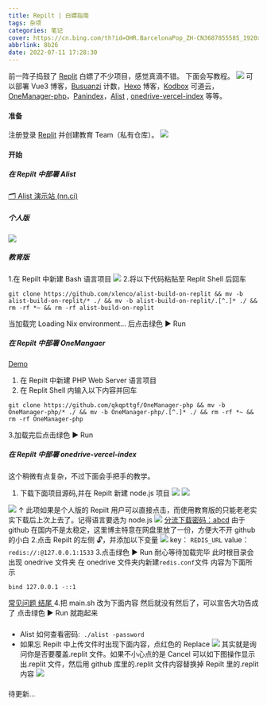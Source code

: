 ```yaml
---
title: Repilt | 白嫖指南
tags: 杂项
categories: 笔记
cover: https://cn.bing.com/th?id=OHR.BarcelonaPop_ZH-CN3687855585_1920x1080.jpg&rf=LaDigue_1920x1080.jpg
abbrlink: 8b26
date: 2022-07-11 17:28:30
---
```


前一阵子捣鼓了 [Replit](https://replit.com/)
白嫖了不少项目，感觉真滴不错。
下面会写教程。
![](https://ik.imagekit.io/nicexl/text/26604.webp#crop=0&crop=0&crop=1&crop=1&id=Aan9r&originHeight=1670&originWidth=1356&originalType=binary&ratio=1&rotation=0&showTitle=false&status=done&style=none&title=)
可以部署 Vue3 博客，[Busuanzi](http://busuanzi.ibruce.info/) 计数，[Hexo](https://hexo.io/) 博客，[Kodbox](https://kodcloud.com/) 可道云，[OneManager-php](https://github.com/qkqpttgf/OneManager-php)，[Panindex](https://libsgh.github.io/PanIndex)，[Alist](https://alist-doc.nn.ci/) , [onedrive-vercel-index](https://github.com/spencerwooo/onedrive-vercel-index) 等等。

#### 准备

注册登录 [Replit](https://replit.com/) 并创建教育 Team（私有仓库）。
![](https://ik.imagekit.io/nicexl/text/replit.com.jpeg?ik-sdk-version=javascript-1.4.3&updatedAt=1657535838371#crop=0&crop=0&crop=1&crop=1&id=Ey1jR&originHeight=340&originWidth=1234&originalType=binary&ratio=1&rotation=0&showTitle=false&status=done&style=none&title=)

#### 开始

##### 在 Repilt 中部署 Alist

[🗂️ Alist 演示站 (nn.ci)](https://alist.nn.ci/)

##### 个人版

[ ](https://repl.it/github/xlenco/alist-build-on-replit)![](https://repl.it/badge/github/xilej/alist-build-on-replit#crop=0&crop=0&crop=1&crop=1&id=rwaW9&originHeight=36&originWidth=130&originalType=binary&ratio=1&rotation=0&showTitle=false&status=done&style=none&title=)

##### 教育版

1.在 Repilt 中新建 Bash 语言项目
![](https://ik.imagekit.io/nicexl/text/343779.webp?ik-sdk-version=javascript-1.4.3&updatedAt=1657536161860#crop=0&crop=0&crop=1&crop=1&id=YPc5r&originHeight=728&originWidth=1367&originalType=binary&ratio=1&rotation=0&showTitle=false&status=done&style=none&title=) 2.将以下代码粘贴至 Replit Shell 后回车

```
git clone https://github.com/xlenco/alist-build-on-replit && mv -b alist-build-on-replit/* ./ && mv -b alist-build-on-replit/.[^.]* ./ && rm -rf *~ && rm -rf alist-build-on-replit
```

当加载完 Loading Nix environment... 后点击绿色 ▶ Run

##### 在 Repilt 中部署 OneMangaer

[Demo ](https://onemanager.qkqpttgf.repl.co/)

1. 在 Repilt 中新建 PHP Web Server 语言项目
2. 在 Replit Shell 内输入以下内容并回车

`git clone https://github.com/qkqpttgf/OneManager-php && mv -b OneManager-php/* ./ && mv -b OneManager-php/.[^.]* ./ && rm -rf *~ && rm -rf OneManager-php`

3.加载完后点击绿色 ▶ Run

##### 在 Repilt 中部署 onedrive-vercel-index

这个稍微有点复杂，不过下面会手把手的教学。

1. 下载下面项目源码,并在 Repilt 新建 node.js 项目
   ![](https://i.imgtg.com/2022/07/14/eEeAa.jpg#crop=0&crop=0&crop=1&crop=1&id=Osyxf&originHeight=657&originWidth=1086&originalType=binary&ratio=1&rotation=0&showTitle=false&status=done&style=none&title=)
   ![](https://github-readme-stats.vercel.app/api/pin/?username=xlenco&repo=onedrive-vercel-index-replit&theme=vue#crop=0&crop=0&crop=1&crop=1&id=Eg8sl&originalType=binary&ratio=1&rotation=0&showTitle=false&status=done&style=none&title=)

[ ](https://repl.it/github/xlenco/onedrive-vercel-index-replit)![](https://repl.it/badge/github/xlenco/onedrive-vercel-index-replit#crop=0&crop=0&crop=1&crop=1&id=VD1fo&originHeight=36&originWidth=130&originalType=binary&ratio=1&rotation=0&showTitle=false&status=done&style=none&title=)
↑ 此项如果是个人版的 Repilt 用户可以直接点击，而使用教育版的只能老老实实下载后上次上去了。记得语言要选为 node.js
![](https://i.imgtg.com/2022/07/14/eErQS.jpg#crop=0&crop=0&crop=1&crop=1&id=WvT1n&originHeight=623&originWidth=1365&originalType=binary&ratio=1&rotation=0&showTitle=false&status=done&style=none&title=)
[分流下载密码：abcd](https://url66.ctfile.com/f/30717266-614561272-1d7d9a?p=abcd)
由于 github 在国内不是太稳定，这里博主特意在网盘里放了一份，方便大不开 github 的小白 2.点击 Repilt 的左侧 🔓，并添加以下变量
![](https://i.imgtg.com/2022/07/14/eEACN.jpg#crop=0&crop=0&crop=1&crop=1&id=XRnTv&originHeight=594&originWidth=1365&originalType=binary&ratio=1&rotation=0&showTitle=false&status=done&style=none&title=)
key：
`REDIS_URL`
value：
`redis://:@127.0.0.1:1533` 3.点击绿色 ▶ Run
耐心等待加载完毕
此时根目录会出现 onedrive 文件夹
在 onedrive 文件夹内新建`redis.conf`文件
内容为下面所示

```
bind 127.0.0.1 -::1
```

[ 常见问题 结尾 ](https://repl.it/github/xlenco/onedrive-vercel-index-replit) 4.把 main.sh 改为下面内容
然后就没有然后了，可以宣告大功告成了
点击绿色 ▶ Run 就跑起来

#####

- Alist 如何查看密码:  `./alist -password`
- 如果忘 Repilt 中上传文件时出现下面内容，点红色的 Replace
  ![](https://i.imgtg.com/2022/07/14/eEZiC.jpg#crop=0&crop=0&crop=1&crop=1&id=ww7pL&originHeight=602&originWidth=1365&originalType=binary&ratio=1&rotation=0&showTitle=false&status=done&style=none&title=)
  其实就是询问你是否要覆盖.replit 文件。如果不小心点的是 Cancel
  可以如下图操作显示出.replit 文件，然后用 github 库里的.replit 文件内容替换掉 Repilt 里的.replit 内容
  ![](https://i.imgtg.com/2022/07/14/eEtAp.jpg#crop=0&crop=0&crop=1&crop=1&id=IAOei&originHeight=563&originWidth=1365&originalType=binary&ratio=1&rotation=0&showTitle=false&status=done&style=none&title=)

####

待更新...
